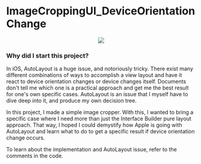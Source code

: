 # ImageCroppingUI_DeviceOrientationChange


<p align="center">
<img src="https://cloud.githubusercontent.com/assets/18760280/23796019/d4bcd7ec-0598-11e7-9d48-946322e24fde.PNG">
</p>

### Why did I start this project?
In iOS, AutoLayout is a huge issue, and notoriously tricky. There exist many different combinations of ways to accomplish a view layout and have it react to device orientation changes or device changes itself.
Documents don't tell me which one is a practical approach and get me the best result for one's own specific cases. AutoLayout is an issue that I myself have to dive deep into it, and produce my own decision tree.

In this project, I made a simple image cropper. With this, I wanted to bring a specific case where I need more than just the Interface Builder pure layout approach. That way, I hoped I could demystify how Apple is going with AutoLayout and learn what to do to get a specific result if device orientation change occurs.

To learn about the implementation and AutoLayout issue, refer to the comments in the code.

